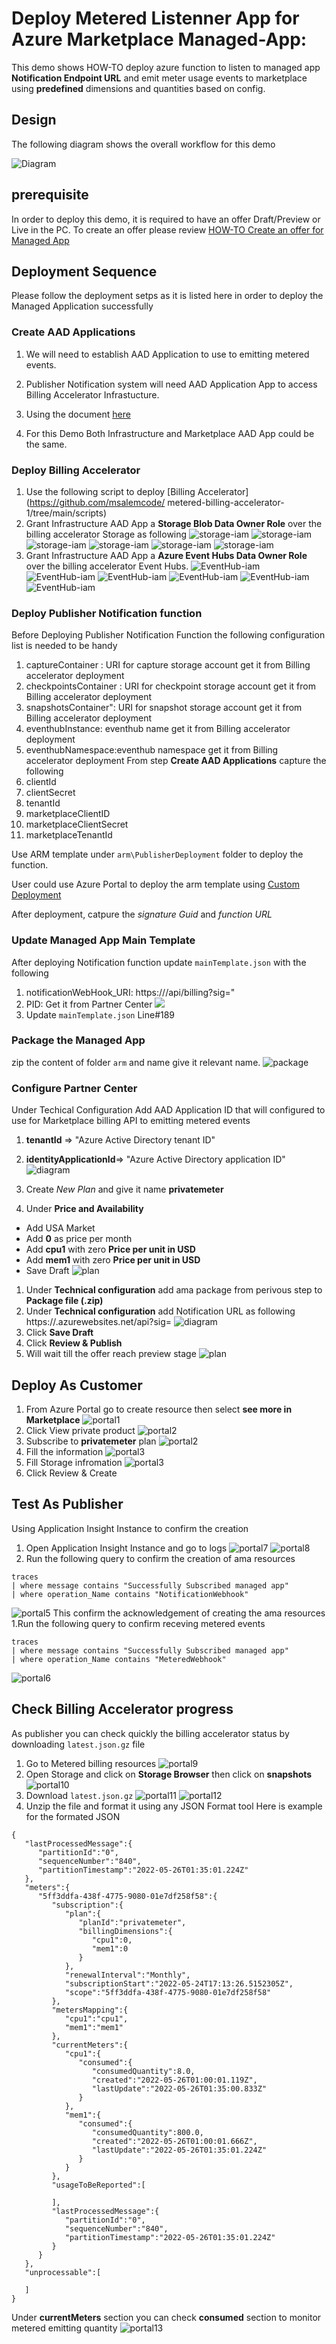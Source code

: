 # Deploy Metered Listenner App for Azure Marketplace Managed-App:

This demo shows HOW-TO deploy azure function to listen to  managed app **Notification Endpoint URL** and emit meter usage events to marketplace using **predefined** dimensions and quantities based on config.

## Design
The following diagram shows the overall workflow for this demo

![Diagram](./images/Diagram.png)

## prerequisite
In order to deploy this demo, it is required to have an offer Draft/Preview or Live in the PC.
To create an offer please review [HOW-TO Create an offer for Managed App](https://microsoft.github.io/Mastering-the-Marketplace/partner-center/#partner-center-with-azure-managed-applications-overview)

## Deployment Sequence
Please follow the deployment setps as it is listed here in order to deploy the Managed Application successfully

### Create AAD Applications 
1. We will need to establish AAD Application to use to emitting metered events.

2. Publisher Notification system will need AAD Application App to access Billing Accelerator Infrastucture.

3. Using the document [here](https://docs.microsoft.com/en-us/azure/active-directory/develop/howto-create-service-principal-portal)

4. For this Demo Both Infrastructure and Marketplace AAD App could be the same.


### Deploy Billing Accelerator
1. Use the following script to deploy [Billing Accelerator](https://github.com/msalemcode/
metered-billing-accelerator-1/tree/main/scripts)
2. Grant Infrastructure AAD App a **Storage Blob Data Owner Role** over the billing accelerator Storage as following
![storage-iam](images/storage_iam1.png)
![storage-iam](images/storage_iam2.png)
![storage-iam](images/storage_iam3.png)
![storage-iam](images/storage_iam4.png)
![storage-iam](images/storage_iam5.png)
![storage-iam](images/storage_iam6.png)
3. Grant Infrastructure AAD App a **Azure Event Hubs Data Owner Role** over the billing accelerator Event Hubs. 
![EventHub-iam](images/event_iam1.png)
![EventHub-iam](images/event_iam2.png)
![EventHub-iam](images/event_iam3.png)
![EventHub-iam](images/storage_iam4.png)
![EventHub-iam](images/storage_iam5.png)
![EventHub-iam](images/storage_iam6.png)

### Deploy Publisher Notification function
Before Deploying Publisher Notification Function the following configuration list is needed to be handy
1. captureContainer : URI for capture storage account get it from Billing accelerator deployment
1. checkpointsContainer : URI for checkpoint storage account get it from Billing accelerator deployment
1. snapshotsContainer": URI for snapshot storage account get it from Billing accelerator deployment
1. eventhubInstance: eventhub name get it from Billing accelerator deployment
1. eventhubNamespace:eventhub namespace  get it from Billing accelerator deployment
From step **Create AAD Applications** capture the following
1. clientId
1. clientSecret
1. tenantId
1. marketplaceClientID 
1. marketplaceClientSecret
1. marketplaceTenantId

Use ARM template under `arm\PublisherDeployment` folder to deploy the function.

User could use Azure Portal to deploy the arm template using [Custom Deployment](https://portal.azure.com/#create/Microsoft.Template)

After deployment, catpure the *signature Guid* and *function URL*

### Update Managed App Main Template
After deploying Notification function update `mainTemplate.json` with the following
1. notificationWebHook_URI: https://<function url>/api/billing?sig=<dig>"
1. PID: Get it from Partner Center 
![](./images/Diagram7.png)
1. Update `mainTemplate.json` Line#189
### Package the Managed App
zip the content of folder `arm` and name give it relevant name. 
![package](./images/ama1.png)

### Configure Partner Center

Under Techical Configuration
Add AAD Application ID that will configured to use for Marketplace billing API to emitting metered events
1. <b>tenantId</b> => "Azure Active Directory tenant ID"
1. <b>identityApplicationId</b>=> "Azure Active Directory application ID"
![diagram](./images/Diagram2.png)

1. Create *New Plan* and give it name **privatemeter**
1. Under **Price and Availability**
- Add USA Market
- Add **0** as price per month
- Add **cpu1** with zero **Price per unit in USD**
- Add **mem1** with zero **Price per unit in USD**
- Save Draft
![plan](./images/ama2.png)
1. Under **Technical configuration** add ama package from perivous step to **Package file (.zip)**
1. Under **Technical configuration** add Notification URL as following https://<functionName>.azurewebsites.net/api?sig=<signature>
![diagram](./images/Diagram3.png)
1. Click **Save Draft**
1. Click **Review & Publish**
1. Will wait till the offer reach preview stage
![plan](./images/ama3.png)



## Deploy As Customer
1. From Azure Portal go to create resource then select **see more in Marketplace**
![portal1](./images/portal0.png)
1. Click View private product
![portal2](./images/portal1.png)
1. Subscribe to **privatemeter** plan
![portal2](./images/portal2.png)
1. Fill the information 
![portal3](./images/portal3.png)
1. Fill Storage infromation
![portal3](./images/portal3.png)
1. Click Review & Create

## Test As Publisher
Using Application Insight Instance to confirm the creation
1. Open Application Insight Instance and go to logs
![portal7](./images/portal7.png)
![portal8](./images/portal8.png)
1. Run the following query to confirm the creation of ama resources
```
traces 
| where message contains "Successfully Subscribed managed app"
| where operation_Name contains "NotificationWebhook"
```
![portal5](./images/portal5.png)
This confirm the acknowledgement of creating the ama resources
1.Run the following query to confirm receving metered events
```
traces 
| where message contains "Successfully Subscribed managed app"
| where operation_Name contains "MeteredWebhook"
```
![portal6](./images/portal6.png)

## Check Billing Accelerator progress
As publisher you can check quickly the billing accelerator status by downloading `latest.json.gz` file
1. Go to Metered billing resources
![portal9](./images/portal9.png)
1. Open Storage and click on **Storage Browser** then click on **snapshots**
![portal10](./images/portal10.png)
1. Download `latest.json.gz`
![portal11](./images/portal11.png)
![portal12](./images/portal12.png)
1. Unzip the file and format it using any JSON Format tool
Here is example for the formated JSON
```
{
   "lastProcessedMessage":{
      "partitionId":"0",
      "sequenceNumber":"840",
      "partitionTimestamp":"2022-05-26T01:35:01.224Z"
   },
   "meters":{
      "5ff3ddfa-438f-4775-9080-01e7df258f58":{
         "subscription":{
            "plan":{
               "planId":"privatemeter",
               "billingDimensions":{
                  "cpu1":0,
                  "mem1":0
               }
            },
            "renewalInterval":"Monthly",
            "subscriptionStart":"2022-05-24T17:13:26.5152305Z",
            "scope":"5ff3ddfa-438f-4775-9080-01e7df258f58"
         },
         "metersMapping":{
            "cpu1":"cpu1",
            "mem1":"mem1"
         },
         "currentMeters":{
            "cpu1":{
               "consumed":{
                  "consumedQuantity":8.0,
                  "created":"2022-05-26T01:00:01.119Z",
                  "lastUpdate":"2022-05-26T01:35:00.833Z"
               }
            },
            "mem1":{
               "consumed":{
                  "consumedQuantity":800.0,
                  "created":"2022-05-26T01:00:01.666Z",
                  "lastUpdate":"2022-05-26T01:35:01.224Z"
               }
            }
         },
         "usageToBeReported":[
            
         ],
         "lastProcessedMessage":{
            "partitionId":"0",
            "sequenceNumber":"840",
            "partitionTimestamp":"2022-05-26T01:35:01.224Z"
         }
      }
   },
   "unprocessable":[
      
   ]
}
```
Under **currentMeters** section you can check **consumed** section to monitor metered emitting quantity
![portal13](./images/portal13.png)
